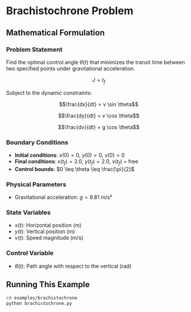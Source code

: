 # Brachistochrone Problem

## Mathematical Formulation

### Problem Statement

Find the optimal control angle $\theta(t)$ that minimizes the transit time between two specified points under gravitational acceleration.

$$J = t_f$$

Subject to the dynamic constraints:

$$\frac{dx}{dt} = v \sin \theta$$

$$\frac{dy}{dt} = v \cos \theta$$

$$\frac{dv}{dt} = g \cos \theta$$

### Boundary Conditions

- **Initial conditions**: $x(0) = 0$, $y(0) = 0$, $v(0) = 0$
- **Final conditions**: $x(t_f) = 2.0$, $y(t_f) = 2.0$, $v(t_f)$ = free
- **Control bounds**: $0 \leq \theta \leq \frac{\pi}{2}$

### Physical Parameters

- Gravitational acceleration: $g = 9.81$ m/s²

### State Variables

- $x(t)$: Horizontal position (m)
- $y(t)$: Vertical position (m)
- $v(t)$: Speed magnitude (m/s)

### Control Variable

- $\theta(t)$: Path angle with respect to the vertical (rad)


## Running This Example

```bash
cd examples/brachistochrone
python brachistochrone.py
```
